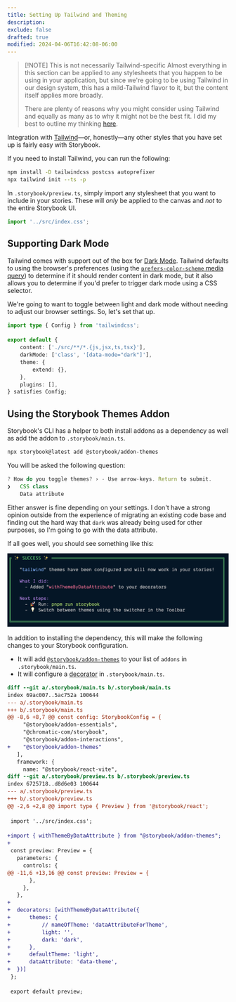 ```yaml
---
title: Setting Up Tailwind and Theming
description:
exclude: false
drafted: true
modified: 2024-04-06T16:42:08-06:00
---
```


> [!NOTE] This is not necessarily Tailwind-specific
> Almost everything in this section can be applied to any stylesheets that you happen to be using in your application, but since we're going to be using Tailwind in our design system, this has a mild-Tailwind flavor to it, but the content itself applies more broadly.
>
> There are plenty of reasons why you might consider using Tailwind and equally as many as to why it might not be the best fit. I did my best to outline my thinking [here](/writing/tailwind-and-design-systems).

Integration with [Tailwind](https://tailwindcss.com)—or, honestly—any other styles that you have set up is fairly easy with Storybook.

If you need to install Tailwind, you can run the following:

```bash
npm install -D tailwindcss postcss autoprefixer
npx tailwind init --ts -p
```

In `.storybook/preview.ts`, simply import any stylesheet that you want to include in your stories. These will _only_ be applied to the canvas and _not_ to the entire Storybook UI.

```ts
import '../src/index.css';
```

## Supporting Dark Mode

Tailwind comes with support out of the box for [Dark Mode](https://tailwindcss.com/docs/dark-mode). Tailwind defaults to using the browser's preferences (using the [`prefers-color-scheme` media query](https://developer.mozilla.org/en-US/docs/Web/CSS/@media/prefers-color-scheme)) to determine if it should render content in dark mode, but it also allows you to determine if you'd prefer to trigger dark mode using a CSS selector.

We're going to want to toggle between light and dark mode without needing to adjust our browser settings. So, let's set that up.

```ts
import type { Config } from 'tailwindcss';

export default {
	content: ['./src/**/*.{js,jsx,ts,tsx}'],
	darkMode: ['class', '[data-mode="dark"]'],
	theme: {
		extend: {},
	},
	plugins: [],
} satisfies Config;
```

## Using the Storybook Themes Addon

Storybook's CLI has a helper to both install addons as a dependency as well as add the addon to `.storybook/main.ts`.

```bash
npx storybook@latest add @storybook/addon-themes
```

You will be asked the following question:

```ts
? How do you toggle themes? › - Use arrow-keys. Return to submit.
❯   CSS class
    Data attribute
```

Either answer is fine depending on your settings. I don't have a strong opinion outside from the experience of migrating an existing code base and finding out the hard way that `dark` was already being used for other purposes, so I'm going to go with the data attribute.

If all goes well, you should see something like this:

![A notification from Storybook's CLI that the themes addon was successfully installed](../../assets/storybook-addon-themes-success-in-cli.png)

In addition to installing the dependency, this will make the following changes to your Storybook configuration.

- It will add [`@storybook/addon-themes`](https://storybook.js.org/addons/@storybook/addon-themes/) to your list of `addons` in `.storybook/main.ts`.
- It will configure a [decorator](decorators.md) in `.storybook/main.ts`.

```diff
diff --git a/.storybook/main.ts b/.storybook/main.ts
index 69ac007..5ac752a 100644
--- a/.storybook/main.ts
+++ b/.storybook/main.ts
@@ -8,6 +8,7 @@ const config: StorybookConfig = {
     "@storybook/addon-essentials",
     "@chromatic-com/storybook",
     "@storybook/addon-interactions",
+    "@storybook/addon-themes"
   ],
   framework: {
     name: "@storybook/react-vite",
diff --git a/.storybook/preview.ts b/.storybook/preview.ts
index 6725718..d8d6e03 100644
--- a/.storybook/preview.ts
+++ b/.storybook/preview.ts
@@ -2,6 +2,8 @@ import type { Preview } from '@storybook/react';

 import '../src/index.css';

+import { withThemeByDataAttribute } from "@storybook/addon-themes";
+
 const preview: Preview = {
   parameters: {
     controls: {
@@ -11,6 +13,16 @@ const preview: Preview = {
       },
     },
   },
+
+  decorators: [withThemeByDataAttribute({
+      themes: {
+          // nameOfTheme: 'dataAttributeForTheme',
+          light: '',
+          dark: 'dark',
+      },
+      defaultTheme: 'light',
+      dataAttribute: 'data-theme',
+  })]
 };

 export default preview;
```
